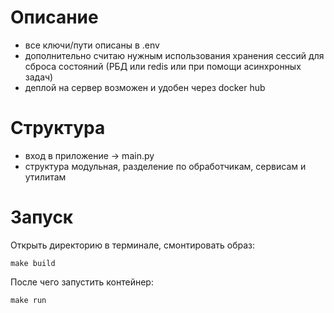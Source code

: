 # Описание

* все ключи/пути описаны в .env
* дополнительно считаю нужным использования хранения сессий для сброса состояний (РБД или redis или при помощи асинхронных задач)
* деплой на сервер возможен и удобен через docker hub

# Структура

* вход в приложение  -> main.py
* структура модульная, разделение по обработчикам, сервисам и утилитам

# Запуск

Открыть директорию в терминале, смонтировать образ:

```    
make build
```

После чего запустить контейнер:

```
make run
```